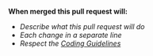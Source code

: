 **When merged this pull request will:**
- *Describe what this pull request will do*
- *Each change in a separate line*
- *Respect the [Coding Guidelines](../wiki/Coding-Guidelines)*
